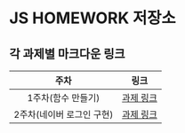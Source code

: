 # JS HOMEWORK 저장소

## 각 과제별 마크다운 링크

|           주차            |                         링크                         |
| :-----------------------: | :--------------------------------------------------: |
|    1주차(함수 만들기)     |        [과제 링크](./mission01/mission-0.md)         |
| 2주차(네이버 로그인 구현) | [과제 링크](./mission-01/naver_login/naver-login.md) |
